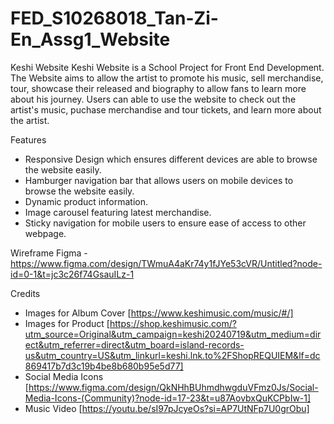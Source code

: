 # FED_S10268018_Tan-Zi-En_Assg1_Website
Keshi Website
Keshi Website is a School Project for Front End Development. The Website aims to allow the artist to promote his music, sell merchandise, tour, showcase their released and biography to allow fans to learn more about his journey.
Users can able to use the website to check out the artist's music, puchase merchandise and tour tickets, and learn more about the artist.

Features
- Responsive Design which ensures different devices are able to browse the website easily.
- Hamburger navigation bar that allows users on mobile devices to browse the website easily.
- Dynamic product information.
- Image carousel featuring latest merchandise.
- Sticky navigation for mobile users to ensure ease of access to other webpage.

Wireframe
Figma - https://www.figma.com/design/TWmuA4aKr74y1fJYe53cVR/Untitled?node-id=0-1&t=jc3c26f74GsauILz-1

Credits
- Images for Album Cover [https://www.keshimusic.com/music/#/]
- Images for Product [https://shop.keshimusic.com/?utm_source=Original&utm_campaign=keshi20240719&utm_medium=direct&utm_referrer=direct&utm_board=island-records-us&utm_country=US&utm_linkurl=keshi.lnk.to%2FShopREQUIEM&lf=dc869417b7d3c19b4be8b680b95e5d77]
- Social Media Icons [https://www.figma.com/design/QkNHhBUhmdhwgduVFmz0Js/Social-Media-Icons-(Community)?node-id=17-23&t=u87AovbxQuKCPbIw-1]
- Music Video [https://youtu.be/sI97pJcyeOs?si=AP7UtNFp7U0grObu]



